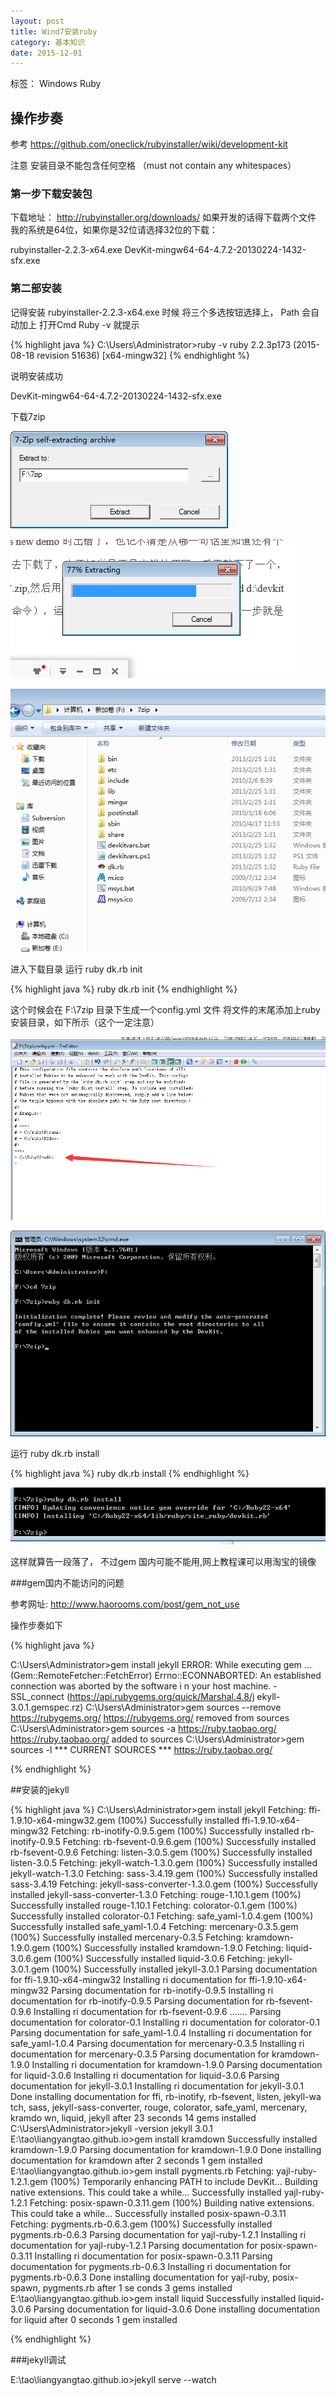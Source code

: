 ```yaml
---
layout: post
title: Wind7安装ruby
category: 基本知识
date: 2015-12-01
---
```


标签： Windows Ruby

<!-- more -->

##  操作步奏
参考
https://github.com/oneclick/rubyinstaller/wiki/development-kit

注意 安装目录不能包含任何空格 （must not contain any whitespaces）

### 第一步下载安装包
 下载地址：
 http://rubyinstaller.org/downloads/
 如果开发的话得下载两个文件
 我的系统是64位，如果你是32位请选择32位的下载：

 rubyinstaller-2.2.3-x64.exe
 DevKit-mingw64-64-4.7.2-20130224-1432-sfx.exe

### 第二部安装

记得安装 rubyinstaller-2.2.3-x64.exe 时候
 将三个多选按钮选择上，   Path 会自动加上
 打开Cmd   Ruby -v 就提示
>
{% highlight  java %}
 C:\Users\Administrator>ruby -v
 ruby 2.2.3p173 (2015-08-18 revision 51636) [x64-mingw32]
{% endhighlight %}

 说明安装成功

  DevKit-mingw64-64-4.7.2-20130224-1432-sfx.exe

  下载7zip

  ![下载7zip](/res/img/blogimg/20151201/20151201164717.png)

  ![下载7zip](/res/img/blogimg/20151201/20151201164742.png)

  ![下载7zip](/res/img/blogimg/20151201/20151201164805.png)

  进入下载目录 运行  ruby dk.rb init
>
{% highlight  java %}
 ruby dk.rb init
 {% endhighlight  %}


这个时候会在  F:\7zip 目录下生成一个config.yml 文件
将文件的末尾添加上ruby 安装目录，如下所示（这个一定注意）

 ![下载7zip](/res/img/blogimg/20151201/20151201172830.png)

  ![下载7zip](/res/img/blogimg/20151201/20151201164936.png)

  运行  ruby dk.rb install
>
{% highlight  java %}
ruby dk.rb install
{% endhighlight %}

  ![下载7zip](/res/img/blogimg/20151201/20151201172816.png)

  这样就算告一段落了， 不过gem 国内可能不能用,网上教程课可以用淘宝的镜像

###gem国内不能访问的问题


  参考网址:
http://www.haorooms.com/post/gem_not_use



操作步奏如下


>
{% highlight  java %}

C:\Users\Administrator>gem install jekyll
ERROR:  While executing gem ... (Gem::RemoteFetcher::FetchError)
    Errno::ECONNABORTED: An established connection was aborted by the software i
n your host machine. - SSL_connect (https://api.rubygems.org/quick/Marshal.4.8/j
ekyll-3.0.1.gemspec.rz)
C:\Users\Administrator>gem sources --remove https://rubygems.org/
https://rubygems.org/ removed from sources
C:\Users\Administrator>gem sources -a https://ruby.taobao.org/
https://ruby.taobao.org/ added to sources
C:\Users\Administrator>gem sources -l
*** CURRENT SOURCES ***
https://ruby.taobao.org/

{% endhighlight %}


##安装的jekyll

>
{% highlight  java %}
C:\Users\Administrator>gem install jekyll
Fetching: ffi-1.9.10-x64-mingw32.gem (100%)
Successfully installed ffi-1.9.10-x64-mingw32
Fetching: rb-inotify-0.9.5.gem (100%)
Successfully installed rb-inotify-0.9.5
Fetching: rb-fsevent-0.9.6.gem (100%)
Successfully installed rb-fsevent-0.9.6
Fetching: listen-3.0.5.gem (100%)
Successfully installed listen-3.0.5
Fetching: jekyll-watch-1.3.0.gem (100%)
Successfully installed jekyll-watch-1.3.0
Fetching: sass-3.4.19.gem (100%)
Successfully installed sass-3.4.19
Fetching: jekyll-sass-converter-1.3.0.gem (100%)
Successfully installed jekyll-sass-converter-1.3.0
Fetching: rouge-1.10.1.gem (100%)
Successfully installed rouge-1.10.1
Fetching: colorator-0.1.gem (100%)
Successfully installed colorator-0.1
Fetching: safe_yaml-1.0.4.gem (100%)
Successfully installed safe_yaml-1.0.4
Fetching: mercenary-0.3.5.gem (100%)
Successfully installed mercenary-0.3.5
Fetching: kramdown-1.9.0.gem (100%)
Successfully installed kramdown-1.9.0
Fetching: liquid-3.0.6.gem (100%)
Successfully installed liquid-3.0.6
Fetching: jekyll-3.0.1.gem (100%)
Successfully installed jekyll-3.0.1
Parsing documentation for ffi-1.9.10-x64-mingw32
Installing ri documentation for ffi-1.9.10-x64-mingw32
Parsing documentation for rb-inotify-0.9.5
Installing ri documentation for rb-inotify-0.9.5
Parsing documentation for rb-fsevent-0.9.6
Installing ri documentation for rb-fsevent-0.9.6
.......
Parsing documentation for colorator-0.1
Installing ri documentation for colorator-0.1
Parsing documentation for safe_yaml-1.0.4
Installing ri documentation for safe_yaml-1.0.4
Parsing documentation for mercenary-0.3.5
Installing ri documentation for mercenary-0.3.5
Parsing documentation for kramdown-1.9.0
Installing ri documentation for kramdown-1.9.0
Parsing documentation for liquid-3.0.6
Installing ri documentation for liquid-3.0.6
Parsing documentation for jekyll-3.0.1
Installing ri documentation for jekyll-3.0.1
Done installing documentation for ffi, rb-inotify, rb-fsevent, listen, jekyll-wa
tch, sass, jekyll-sass-converter, rouge, colorator, safe_yaml, mercenary, kramdo
wn, liquid, jekyll after 23 seconds
14 gems installed
C:\Users\Administrator>jekyll -version
jekyll 3.0.1
E:\tao\liangyangtao.github.io>gem install kramdown
Successfully installed kramdown-1.9.0
Parsing documentation for kramdown-1.9.0
Done installing documentation for kramdown after 2 seconds
1 gem installed
E:\tao\liangyangtao.github.io>gem install pygments.rb
Fetching: yajl-ruby-1.2.1.gem (100%)
Temporarily enhancing PATH to include DevKit...
Building native extensions.  This could take a while...
Successfully installed yajl-ruby-1.2.1
Fetching: posix-spawn-0.3.11.gem (100%)
Building native extensions.  This could take a while...
Successfully installed posix-spawn-0.3.11
Fetching: pygments.rb-0.6.3.gem (100%)
Successfully installed pygments.rb-0.6.3
Parsing documentation for yajl-ruby-1.2.1
Installing ri documentation for yajl-ruby-1.2.1
Parsing documentation for posix-spawn-0.3.11
Installing ri documentation for posix-spawn-0.3.11
Parsing documentation for pygments.rb-0.6.3
Installing ri documentation for pygments.rb-0.6.3
Done installing documentation for yajl-ruby, posix-spawn, pygments.rb after 1 se
conds
3 gems installed
E:\tao\liangyangtao.github.io>gem install liquid
Successfully installed liquid-3.0.6
Parsing documentation for liquid-3.0.6
Done installing documentation for liquid after 0 seconds
1 gem installed

{%  endhighlight %}



###jekyll调试

E:\tao\liangyangtao.github.io>jekyll serve --watch
















